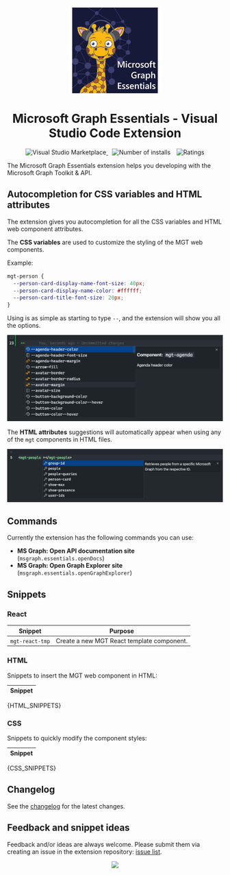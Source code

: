 <p align="center">
  <a href="https://marketplace.visualstudio.com/items?itemName=eliostruyf.vscode-msgraph-autocomplete">
    <img alt="Microsoft Graph Essentials" src="./assets/logo-big.png" height="200">
  </a>
</p>

<h1 align="center">Microsoft Graph Essentials - Visual Studio Code Extension</h1>

<p align="center">
  <a href="https://marketplace.visualstudio.com/items?itemName=eliostruyf.vscode-msgraph-essentials" title="Check it out on the Visual Studio Marketplace">
    <img src="https://vsmarketplacebadge.apphb.com/version/eliostruyf.vscode-msgraph-essentials.svg" alt="Visual Studio Marketplace" style="display: inline-block" />
  </a>

  <img src="https://vsmarketplacebadge.apphb.com/installs/eliostruyf.vscode-msgraph-essentials.svg" alt="Number of installs"  style="display: inline-block;margin-left:10px" />
  
  <img src="https://vsmarketplacebadge.apphb.com/rating/eliostruyf.vscode-msgraph-essentials.svg" alt="Ratings" style="display: inline-block;margin-left:10px" />
</p>

The Microsoft Graph Essentials extension helps you developing with the Microsoft Graph Toolkit & API.

## Autocompletion for CSS variables and HTML attributes

The extension gives you autocompletion for all the CSS variables and HTML web component attributes.

The **CSS variables** are used to customize the styling of the MGT web components.

Example:

```CSS
mgt-person {
  --person-card-display-name-font-size: 40px;
  --person-card-display-name-color: #ffffff;
  --person-card-title-font-size: 20px;
}
```

Using is as simple as starting to type `--`, and the extension will show you all the options.

![](./assets/css-variables.png)

The **HTML attributes** suggestions will automatically appear when using any of the `mgt` components in HTML files.

![](./assets/html-attributes.png)

## Commands

Currently the extension has the following commands you can use:

- **MS Graph: Open API documentation site** (`msgraph.essentials.openDocs`)
- **MS Graph: Open Graph Explorer site** (`msgraph.essentials.openGraphExplorer`) 

## Snippets

### React

| Snippet | Purpose |
|---------|---------|
| `mgt-react-tmp` | Create a new MGT React template component. |

### HTML

Snippets to insert the MGT web component in HTML:

| Snippet |
|---------|
{HTML_SNIPPETS}

### CSS

Snippets to quickly modify the component styles:

| Snippet |
|---------|
{CSS_SNIPPETS}

## Changelog

See the [changelog](./CHANGELOG.md) for the latest changes.

## Feedback and snippet ideas

Feedback and/or ideas are always welcome. Please submit them via creating an issue in the extension repository: [issue list](https://github.com/estruyf/vscode-msgraph-essentials/issues).

<p align="center">
  <a href="#">
      <img src="https://estruyf-github.azurewebsites.net/api/VisitorHit?user=estruyf&repo=vscode-msgraph-essentials&countColor=%23161938" />
   </a>
</p>